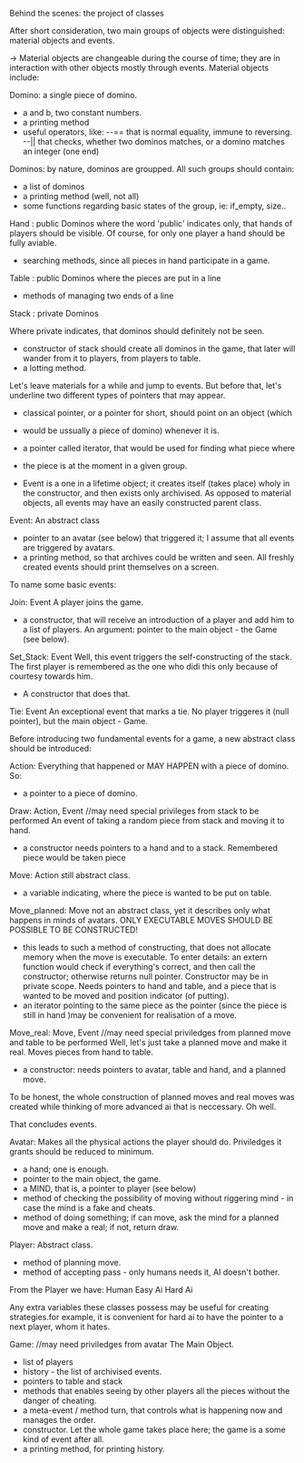 Behind the scenes: the project of classes

After short consideration, two main groups of objects were distinguished:
material objects and events.

-> Material objects are changeable during the course of time; they are in interaction with other objects mostly through events. Material objects include:

Domino:
a single piece of domino.
- a and b, two constant numbers.
- a printing method
- useful operators, like:
--== that is normal equality, immune to reversing.
--|| that checks, whether two dominos matches, or a domino matches an integer
(one end)

Dominos:
by nature, dominos are groupped. All such groups should contain:
- a list of dominos
- a printing method (well, not all)
- some functions regarding basic states of the group, ie: if_empty, size..

Hand : public Dominos
where the word 'public' indicates only, that hands of players should be
visible. Of course, for only one player a hand should be fully aviable.
- searching methods, since all pieces in hand participate in a game.

Table : public Dominos
where the pieces are put in a line
- methods of managing two ends of a line

Stack : private Dominos

Where private indicates, that dominos should definitely not be seen.
- constructor of stack should create all dominos in the game, that later will
  wander from it to players, from players to table.
- a lotting method.

Let's leave materials for a while and jump to events. But before that, let's
underline two different types of pointers that may appear.

* classical pointer, or a pointer for short, should point on an object (which
* would be ussually a piece of domino) whenever it is.

* a pointer called iterator, that would be used for finding what piece where
* the piece is at the moment in a given group.

- Event is a one in a lifetime object; it creates itself (takes place) wholy in the constructor, and then exists only archivised. As opposed to material objects, all events may have an easily constructed parent class.

Event:
An abstract class
- pointer to an avatar (see below) that triggered it; I assume that all events
  are triggered by avatars.
- a printing method, so that archives could be written and seen. All freshly
  created events should print themselves on a screen.

To name some basic events:

Join: Event
A player joins the game.
- a constructor, that will receive an introduction of a player and add him to a
  list of players. An argument: pointer to the main object - the Game (see
below).

Set_Stack: Event
Well, this event triggers the self-constructing of the stack. The
first player is remembered as the one who didi this only because of courtesy
towards him.
- A constructor that does that.

Tie: Event
An exceptional event that marks a tie. No player triggeres it (null
pointer), but the main object - Game.

Before introducing two fundamental events for a game, a new abstract class
should be introduced:

Action:
Everything that happened or MAY HAPPEN with a piece of domino. So:
- a pointer to a piece of domino.

Draw: Action, Event
//may need special privileges from stack to be performed
An event of taking a random piece from stack and moving it to hand.
- a constructor needs pointers to a hand and to a stack. Remembered piece would
  be taken piece

Move: Action
still abstract class.
- a variable indicating, where the piece is wanted to be put on table.

Move_planned: Move
not an abstract class, yet it describes only what happens in minds of avatars.
ONLY EXECUTABLE MOVES SHOULD BE POSSIBLE TO BE CONSTRUCTED!
- this leads to such a method of constructing, that does not allocate memory
  when the move is executable. To enter details: an extern function would check
if everything's correct, and then call the constructor; otherwise returns null
pointer. Constructor may be in private scope. Needs pointers to hand and table,
and a piece that is wanted to be moved and position indicator (of putting).
- an iterator pointing to the same piece as the pointer (since the piece is
  still in hand )may be convenient for realisation of a move.

Move_real: Move, Event
//may need special priviledges from planned move and table to be performed
Well, let's just take a planned move and make it real. Moves pieces from hand
to table.
- a constructor: needs pointers to avatar, table and hand, and a planned move.

To be honest, the whole construction of planned moves and real moves was
created while thinking of more advanced ai that is neccessary. Oh well.

That concludes events. 

Avatar:
Makes all the physical actions the player should do. Priviledges it grants
should be reduced to minimum.
- a hand; one is enough.
- pointer to the main object, the game.
- a MIND, that is, a pointer to player (see below)
- method of checking the possibility of moving without riggering mind - in case
  the mind is a fake and cheats.
- method of doing something; if can move, ask the mind for a planned move and
  make a real; if not, return draw.

Player:
Abstract class.
- method of planning move.
- method of accepting pass - only humans needs it, AI doesn't bother.

From the Player we have:
Human
Easy Ai
Hard Ai

Any extra variables these classes possess may be useful for creating
strategies.for example, it is convenient for hard ai to have the pointer to a
next player, whom it hates.

Game:
//may need priviledges from avatar
The Main Object.
- list of players
- history - the list of archivised events.
- pointers to table and stack
- methods that enables seeing by other players all the pieces without the
  danger of cheating.
- a meta-event / method turn, that controls what is happening now and manages
  the order.
- constructor. Let the whole game takes place here; the game is a some kind of
  event after all.
- a printing method, for printing history.

